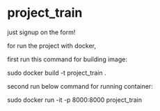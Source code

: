 # project_train

just signup on the form!


for run the project with docker,

first run this command for building image:

sudo docker build -t project_train . 

second run below command for running container:

sudo docker run -it -p 8000:8000 project_train
